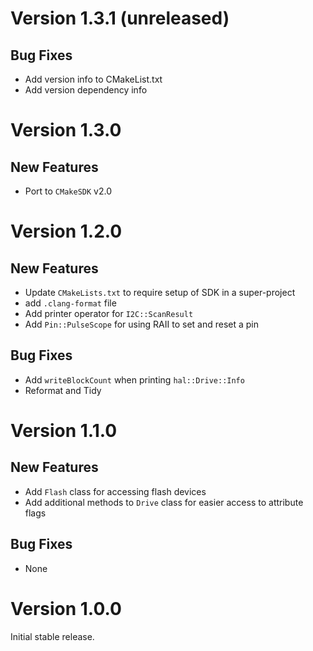 # Version 1.3.1 (unreleased)

## Bug Fixes

- Add version info to CMakeList.txt
- Add version dependency info

# Version 1.3.0

## New Features

- Port to `CMakeSDK` v2.0

# Version 1.2.0

## New Features

- Update `CMakeLists.txt` to require setup of SDK in a super-project
- add `.clang-format` file
- Add printer operator for `I2C::ScanResult`
- Add `Pin::PulseScope` for using RAII to set and reset a pin

## Bug Fixes

- Add `writeBlockCount` when printing `hal::Drive::Info`
- Reformat and Tidy

# Version 1.1.0

## New Features

- Add `Flash` class for accessing flash devices
- Add additional methods to `Drive` class for easier access to attribute flags

## Bug Fixes

- None

# Version 1.0.0

Initial stable release.
